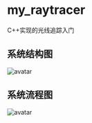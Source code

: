 # my_raytracer
C++实现的光线追踪入门

## 系统结构图
![avatar](my_raytrace/readme/structure_chart.JPG)

## 系统流程图
![avatar](my_raytrace/readme/flow_chart.JPG)
